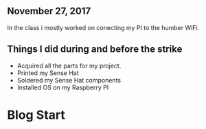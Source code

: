 ## November 27, 2017
In the class i mostly worked on conecting my PI to the humber WiFi.

## Things I did during and before the strike
- Acquired all the parts for my project.
- Printed my Sense Hat
- Soldered my Sense Hat components
- Installed OS on my Raspberry PI

# Blog Start
